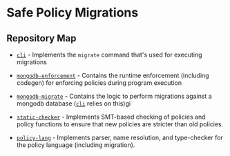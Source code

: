 # Safe Policy Migrations

## Repository Map

- [`cli`] - Implements the `migrate` command that's used for executing migrations

- [`mongodb-enforcement`] - Contains the runtime enforcement (including codegen) for enforcing policies during program execution

- [`mongodb-migrate`] - Contains the logic to perform migrations against a mongodb database ([`cli`] relies on this)gi

- [`static-checker`] - Implements SMT-based checking of policies and policy functions to ensure that new policies are stricter than old policies.

- [`policy-lang`] - Implements parser, name resolution, and type-checker for the policy language (including migration).

[`cli`]: ./cli
[`mongodb-enforcement`]: ./mongodb-enforcement
[`mongodb-migrate`]: ./mongodb-migrate
[`static-checker`]: ./static-checker
[`policy-lang`]: ./policy-lang
